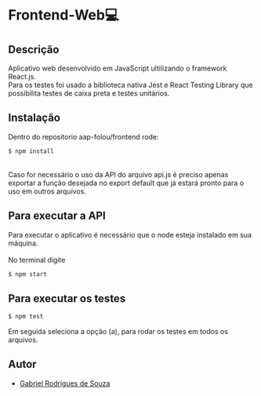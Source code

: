 # Frontend-Web💻

## Descrição

Aplicativo web desenvolvido em JavaScript ultilizando o framework React.js.</br>
Para os testes foi usado a biblioteca nativa Jest e React Testing Library que possibilita testes de caixa preta e testes unitários.

## Instalação

Dentro do repositorio aap-folou/frontend rode:

```bash
$ npm install
```

</br>
Caso for necessário o uso da API do arquivo api.js é preciso apenas exportar a função desejada no export default que já estará
pronto para o uso em outros arquivos.

## Para executar a API

Para executar o aplicativo é necessário que o node esteja instalado em sua máquina.</br>
</br>
No terminal digite

```bash
$ npm start
```

## Para executar os testes

```bash
$ npm test
```

Em seguida seleciona a opção (a), para rodar os testes em todos os arquivos.

## Autor

- [Gabriel Rodrigues de Souza](https://github.com/gurufiredark)
